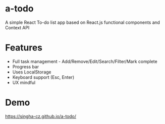 # a-todo
A simple React To-do list app based on React.js functional components and Context API

# Features
- Full task management - Add/Remove/Edit/Search/Filter/Mark complete
- Progress bar
- Uses LocalStorage
- Keyboard support (Esc, Enter)
- UX mindful

# Demo
https://singha-cz.github.io/a-todo/
